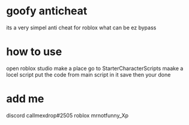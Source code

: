 # goofy anticheat
its a very simpel anti cheat for roblox what can be ez bypass 


# how to use
open roblox studio
make a place 
go to StarterCharacterScripts
maake a locel script
put the code from main script in it 
save 
then your done


 
# add me
discord callmexdrop#2505
roblox mrnotfunny_Xp
